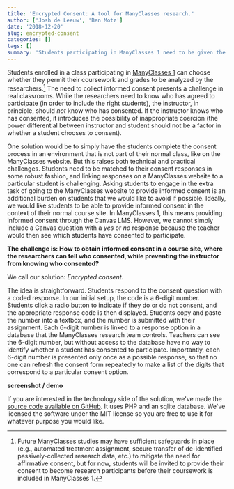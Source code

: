 ```yaml
---
title: 'Encrypted Consent: A tool for ManyClasses research.'
author: ['Josh de Leeuw', 'Ben Motz']
date: '2018-12-20'
slug: encrypted-consent
categories: []
tags: []
summary: 'Students participating in ManyClasses 1 need to be given the option to provide informed consent, but ideally instructors should not know which students have consented to participate. We created a tool to enable encrypted consent.'
---
```


Students enrolled in a class participating in [ManyClasses 1](../projects/many-classes-1/) can choose whether they permit their coursework and grades to be analyzed by the researchers.[^1] The need to collect informed consent presents a challenge in real classrooms.  While the researchers need to know who has agreed to participate (in order to include the right students), the instructor, in principle, should _not_ know who has consented.  If the instructor knows who has consented, it introduces the possibility of inappropriate coercion (the power differential between instructor and student should not be a factor in whether a student chooses to consent).

One solution would be to simply have the students complete the consent process in an environment that is not part of their normal class, like on the ManyClasses website. But this raises both technical and practical challenges. Students need to be matched to their consent responses in some robust fashion, and linking responses on a ManyClasses website to a particular student is challenging. Asking students to engage in the extra task of going to the ManyClasses website to provide informed consent is an additional burden on students that we would like to avoid if possible. Ideally, we would like students to be able to provide informed consent in the context of their normal course site. In ManyClasses 1, this means providing informed consent through the Canvas LMS. However, we cannot simply include a Canvas question with a *yes* or *no* response because the teacher would then see which students have consented to participate.

**The challenge is: How to obtain informed consent in a course site, where the researchers can tell who consented, while preventing the instructor from knowing who consented?**

We call our solution: *Encrypted consent*.

The idea is straightforward. Students respond to the consent question with a coded response. In our initial setup, the code is a 6-digit number. Students click a radio button to indicate if they do or do not consent, and the appropriate response code is then displayed. Students copy and paste the number into a textbox, and the number is submitted with their assignment. Each 6-digit number is linked to a response option in a database that the ManyClasses research team controls. Teachers can see the 6-digit number, but without access to the database have no way to identify whether a student has consented to participate. Importantly, each 6-digit number is presented only once as a possible response, so that no one can refresh the consent form repeatedly to make a list of the digits that correspond to a particular consent option.

**screenshot / demo**

If you are interested in the technology side of the solution, we've made the [source code available on GitHub](https://github.com/ManyClasses/encrypted-consent). It uses PHP and an sqlite database. We've licensed the software under the MIT license so you are free to use it for whatever purpose you would like.

[^1]: Future ManyClasses studies may have sufficient safeguards in place (e.g., automated treatment assignment, secure transfer of de-identified passively-collected research data, etc.) to mitigate the need for affirmative consent, but for now, students will be invited to provide their consent to become research participants before their coursework is included in ManyClasses 1.
